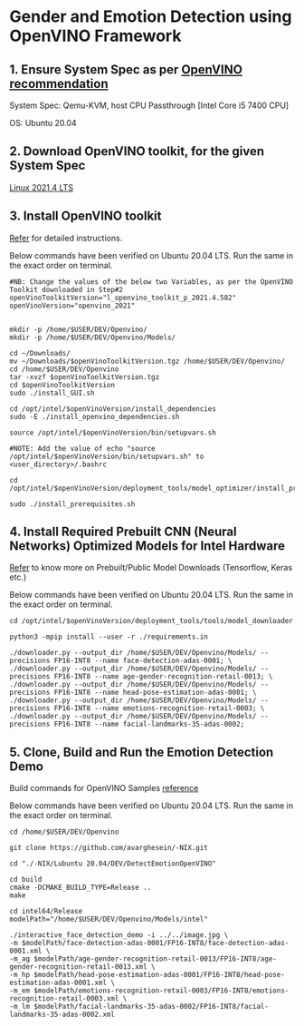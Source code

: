 # Gender and Emotion Detection using OpenVINO Framework

## 1. Ensure System Spec as per [OpenVINO recommendation](https://docs.openvinotoolkit.org/latest/openvino_docs_install_guides_installing_openvino_linux.html)

System Spec: Qemu-KVM, host CPU Passthrough [Intel Core i5 7400 CPU]

OS: Ubuntu 20.04

## 2. Download OpenVINO toolkit, for the given System Spec

[Linux 2021.4 LTS](https://software.intel.com/content/www/us/en/develop/tools/openvino-toolkit/download.html?operatingsystem=linux&distributions=webdownload&version=2021.4%20LTS%20(latest)&options=offline)

## 3. Install OpenVINO toolkit

[Refer](https://docs.openvinotoolkit.org/latest/openvino_docs_install_guides_install) for detailed instructions.

Below commands have been verified on Ubuntu 20.04 LTS. Run the same in the exact order on terminal.

    
    #NB: Change the values of the below two Variables, as per the OpenVINO Toolkit downloaded in Step#2
    openVinoToolkitVersion="l_openvino_toolkit_p_2021.4.582"
    openVinoVersion="openvino_2021"


    mkdir -p /home/$USER/DEV/Openvino/
    mkdir -p /home/$USER/DEV/Openvino/Models/

    cd ~/Downloads/
    mv ~/Downloads/$openVinoToolkitVersion.tgz /home/$USER/DEV/Openvino/
    cd /home/$USER/DEV/Openvino
    tar -xvzf $openVinoToolkitVersion.tgz
    cd $openVinoToolkitVersion
    sudo ./install_GUI.sh   

    cd /opt/intel/$openVinoVersion/install_dependencies
    sudo -E ./install_openvino_dependencies.sh

    source /opt/intel/$openVinoVersion/bin/setupvars.sh

    #NOTE: Add the value of echo "source /opt/intel/$openVinoVersion/bin/setupvars.sh" to <user_directory>/.bashrc

    cd /opt/intel/$openVinoVersion/deployment_tools/model_optimizer/install_prerequisites

    sudo ./install_prerequisites.sh

## 4. Install Required Prebuilt CNN (Neural Networks) Optimized Models for Intel Hardware

[Refer](https://docs.openvinotoolkit.org/2021.2/omz_tools_downloader_README.html) to know more on Prebuilt/Public Model Downloads (Tensorflow, Keras etc.)

Below commands have been verified on Ubuntu 20.04 LTS. Run the same in the exact order on terminal.

    cd /opt/intel/$openVinoVersion/deployment_tools/tools/model_downloader    

    python3 -mpip install --user -r ./requirements.in

    ./downloader.py --output_dir /home/$USER/DEV/Openvino/Models/ --precisions FP16-INT8 --name face-detection-adas-0001; \
    ./downloader.py --output_dir /home/$USER/DEV/Openvino/Models/ --precisions FP16-INT8 --name age-gender-recognition-retail-0013; \
    ./downloader.py --output_dir /home/$USER/DEV/Openvino/Models/ --precisions FP16-INT8 --name head-pose-estimation-adas-0001; \
    ./downloader.py --output_dir /home/$USER/DEV/Openvino/Models/ --precisions FP16-INT8 --name emotions-recognition-retail-0003; \
    ./downloader.py --output_dir /home/$USER/DEV/Openvino/Models/ --precisions FP16-INT8 --name facial-landmarks-35-adas-0002;


## 5. Clone, Build and Run the Emotion Detection Demo

Build commands for OpenVINO Samples [reference](https://docs.openvinotoolkit.org/2021.2/openvino_docs_IE_DG_Samples_Overview.html#build_samples_linux)

Below commands have been verified on Ubuntu 20.04 LTS. Run the same in the exact order on terminal.

    cd /home/$USER/DEV/Openvino

    git clone https://github.com/avarghesein/-NIX.git

    cd "./-NIX/Lubuntu 20.04/DEV/DetectEmotionOpenVINO"

    cd build
    cmake -DCMAKE_BUILD_TYPE=Release ..
    make

    cd intel64/Release
    modelPath="/home/$USER/DEV/Openvino/Models/intel"

    ./interactive_face_detection_demo -i ../../image.jpg \
    -m $modelPath/face-detection-adas-0001/FP16-INT8/face-detection-adas-0001.xml \
    -m_ag $modelPath/age-gender-recognition-retail-0013/FP16-INT8/age-gender-recognition-retail-0013.xml \
    -m_hp $modelPath/head-pose-estimation-adas-0001/FP16-INT8/head-pose-estimation-adas-0001.xml \
    -m_em $modelPath/emotions-recognition-retail-0003/FP16-INT8/emotions-recognition-retail-0003.xml \
    -m_lm $modelPath/facial-landmarks-35-adas-0002/FP16-INT8/facial-landmarks-35-adas-0002.xml
  
 
 
